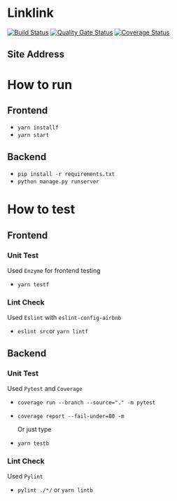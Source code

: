 # Linklink
[![Build Status](https://app.travis-ci.com/swsnu/swppfall2022-team9.svg?branch=main)](https://app.travis-ci.com/swsnu/swppfall2022-team9)
[![Quality Gate Status](https://sonarcloud.io/api/project_badges/measure?project=swsnu_swppfall2022-team9&metric=alert_status)](https://sonarcloud.io/dashboard?id=swsnu_swppfall2022-team9)
[![Coverage Status](https://coveralls.io/repos/github/swsnu/swpp2021-team9/badge.svg?branch=main)](https://coveralls.io/github/swsnu/swpp2021-team9?branch=main)

## Site Address

# How to run

## Frontend

- `yarn installf`
- `yarn start`

## Backend

- `pip install -r requirements.txt`
- `python manage.py runserver`

# How to test

## Frontend

### Unit Test

Used `Enzyme` for frontend testing

- `yarn testf`

### Lint Check

Used `Eslint` with `eslint-config-airbnb`

- `eslint src`or `yarn lintf`

## Backend

### Unit Test

Used `Pytest` and `Coverage`

- `coverage run --branch --source="." -m pytest`
- `coverage report --fail-under=80 -m`

  Or just type

- `yarn testb`

### Lint Check

Used `Pylint`

- `pylint ./*/` or `yarn lintb`
